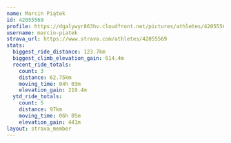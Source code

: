 ```yaml
---
name: Marcin Piątek
id: 42055569
profile: https://dgalywyr863hv.cloudfront.net/pictures/athletes/42055569/12602382/1/large.jpg
username: marcin-piatek
strava_url: https://www.strava.com/athletes/42055569
stats:
  biggest_ride_distance: 123.7km
  biggest_climb_elevation_gain: 614.4m
  recent_ride_totals:
    count: 3
    distance: 62.75km
    moving_time: 04h 03m
    elevation_gain: 219.4m
  ytd_ride_totals:
    count: 5
    distance: 97km
    moving_time: 06h 05m
    elevation_gain: 441m
layout: strava_member
--- 
```


